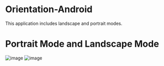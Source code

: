 # Orientation-Android
This application includes landscape and portrait modes.

# Portrait Mode and Landscape Mode

![image](https://user-images.githubusercontent.com/71166016/167029516-4b586339-fb82-489c-9c76-9754d5cfa32c.png)
![image](https://user-images.githubusercontent.com/71166016/167029666-ec87c02e-9190-4da9-805d-dd4305d7831e.png)


